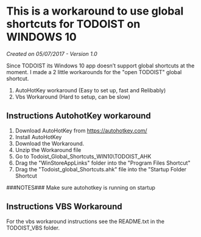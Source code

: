 # This is a workaround to use global shortcuts for TODOIST on WINDOWS 10
*Created on 05/07/2017 - Version 1.0*

Since TODOIST its Windows 10 app doesn’t support global shortcuts at the moment. I made a 2 little workarounds for the "open TODOIST" global shortcut.

1. AutoHotKey workaround (Easy to set up, fast and Relibably)
2. Vbs Workaround (Hard to setup, can be slow)

## Instructions AutohotKey workaround
1. Download AutoHotKey from https://autohotkey.com/
2. Install AutoHotKey
3. Download the Workaround.
4. Unzip the Workaround file
5. Go to Todoist_Global_Shortcuts_WIN10\TODOIST_AHK
6. Drag the "WinStoreAppLinks" folder into the "Program Files Shortcut"
7. Drag the "Todoist_global_Shortcuts.ahk" file into the "Startup Folder Shortcut

###NOTES###
Make sure autohotkey is running on startup 

## Instructions VBS Workaround
For the vbs workaround instructions see the README.txt in the TODOIST_VBS folder.
